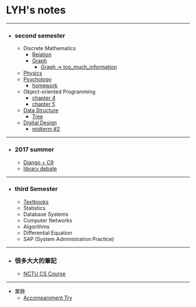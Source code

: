 # LYH's notes
----
- ### second semester
    - Discrete Mathematics
        - [Relation](https://hackmd.io/GYBg7AhgxlAmCMBaCBWAbLRAWNECcyaIUiaATFFgEZhUrAAcZaQA)
        - [Graph](https://hackmd.io/MYFgrAJgHAnCAMBaApgdgEzESZBGKiARuusolAGwQCGlIh1AZqoUA===?edit)
            - [Graph -> too_much_information](https://hackmd.io/JwIwbALAHAjOC0AmArGK8IENHHsApgGbrAAmEyAxjPsJgAz4hA==)
    - [Physics](https://hackmd.io/OwYwnMBMCMBmBsBaARmAhgZkQFgKYmBVhDUWjlwAZkATMbSjADiA)
    - [Psychology](https://hackmd.io/KYVgTMDMlgJgtAYwOwDYzwCy08eAOAMwENF4x99EwxkBGQ9VIA==)
        - [homework](https://hackmd.io/EwTmGMGZwIwQwLTgKwA4BmCAsMAmWEYMCBGZFEcABjkhnRKA)
    - Object-oriented Programming
        - [chapter 4](https://hackmd.io/JwMwRghgLAjAxgDgLQGYbBUqB2OcnABMK2SArFAKYBsIUADGfelEA===)
        - [chapter 5](https://hackmd.io/EwDg7ALOBGCMC0BWaYTwo2BOe1EDYAzefWAUyzIGYsQATKiCIA==)
    - [Data Structure](https://hackmd.io/OwDgZmBMYMYCYFoQEMAsyGoEaoKwOV1UgQAYQYBTEOXSUOSoA===)
        - [Tree](https://hackmd.io/EYVgTGDGzAzAtAMzADgOzwCxsp+wUAGMeSQgRnIDYQqzFJyg)
    - [Digital Design](https://hackmd.io/EYVgxg7ApiFgtAEwgMyvALAThC+WBGYLeADiiymDADZzKwg=)
        - [midterm #2](https://hackmd.io/MYNgDArMBMHQtBAzEgnPALAU2gRngIYS5jxggZK4i4HABmuEQA==)

----
- ### 2017 summer
    - [Django + C9](https://hackmd.io/JwFgjAbGDsAmBmBaArMkJEgAwQByIEMJoBmTAUyyoICYBjCZaGoA?edit)
    - [library debate](https://hackmd.io/c/BJwRvnKuW/https%3A%2F%2Fhackmd.io%2FAwEwpgHARgxgnAQwLQCYBsc1ICwHY3BIJQDMKSArLgojKGBXLkA%3D)

----
- ### third Semester
    - [Textbooks](https://hackmd.io/JwUwJgRg7MAMwFpgDZYGMEBYBmBGAzEmABwBMCE+pIArBCNmgIZSlA==?both)
    - Statistics
    - Database Systems
    - Computer Networks
    - Algorithms
    - Differential Equation
    - SAP (System Administration Practice)
----
- ### 很多大大的筆記
    - [NCTU CS Course](https://hackmd.io/CYFgpgDArBEIwFpgDYBGwEgOyog1YqAnAgGZwDMIqATCAByr1RhA)

----
- 業餘
    - [Accompaniment Try](https://hackmd.io/KYMwjAxgRgzALMAtAdgCYQJyLgQwKxSIZ7ABMiqpyAHHnAGxikAMOyQA)
